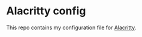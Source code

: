 # Alacritty config

This repo contains my configuration file for [Alacritty](https://alacritty.org/).
